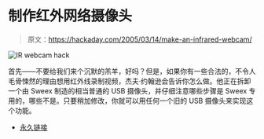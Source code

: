 # 制作红外网络摄像头

> 原文：<https://hackaday.com/2005/03/14/make-an-infrared-webcam/>

![IR webcam hack](img/3128a5548046677019d98f7461da7099.png)

首先——不要给我们来个沉默的羔羊，好吗？但是，如果你有一些合法的，不令人毛骨悚然的理由想用红外线录制视频，杰夫·约翰逊会告诉你怎么做。他正在拆卸一个由 Sweex 制造的相当普通的 USB 摄像头，并仔细注意哪些步骤是 Sweex 专用的，哪些不是。只要稍加修改，你就可以用任何一个旧的 USB 摄像头来实现这个功能。

*   [永久链接](http://www.hoagieshouse.com/IR/)